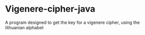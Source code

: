 # Vigenere-cipher-java
A program designed to get the key for a vigenere cipher, using the lithuanian alphabet
